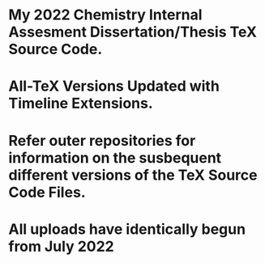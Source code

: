 # My 2022 Chemistry Internal Assesment Dissertation/Thesis TeX Source Code. 
# All-TeX Versions Updated with Timeline Extensions.
# Refer outer repositories for information on the susbequent different versions of the TeX Source Code Files.

# All uploads have identically begun from July 2022
